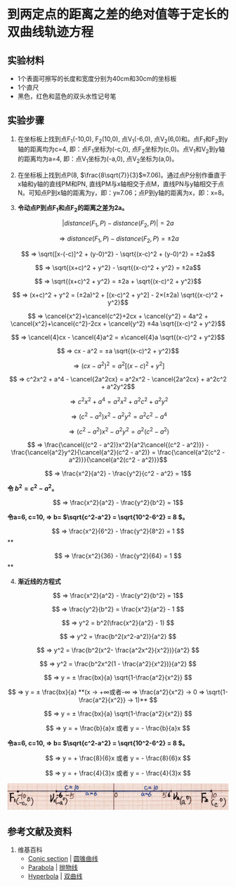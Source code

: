 # 到两定点的距离之差的绝对值等于定长的双曲线轨迹方程

## 实验材料

- 1个表面可擦写的长度和宽度分别为40cm和30cm的坐标板
- 1个直尺
- 黑色，红色和蓝色的双头水性记号笔

## 实验步骤

1. 在坐标板上找到点F<sub>1</sub>(-10,0), F<sub>2</sub>(10,0), 点V<sub>1</sub>(-6,0), 点V<sub>2</sub>(6,0)和。点F<sub>1</sub>和F<sub>2</sub>到y轴的距离均为c=4, 即：点F<sub>1</sub>坐标为(-c,0), 点F<sub>2</sub>坐标为(c,0)。点V<sub>1</sub>和V<sub>2</sub>到y轴的距离均为a=4, 即：点V<sub>1</sub>坐标为(-a,0), 点V<sub>2</sub>坐标为(a,0)。

2. 在坐标板上找到点P(8, $\frac{8\sqrt{7}}{3}$≈7.06)。通过点P分别作垂直于x轴和y轴的直线PM和PN, 直线PM与x轴相交于点M，直线PN与y轴相交于点N。可知点P到x轴的距离为y，即：y≈7.06；点P到y轴的距离为x，即：x=8。

3. **令动点P到点F<sub>1</sub>和点F<sub>2</sub>的距离之差为2a。**

$$ |distance(F_1,P) - distance(F_2,P)| = 2a $$

$$ ⇒ distance(F_1,P) - distance(F_2,P) = ±2a $$

$$ ⇒ \sqrt{[x-(-c)]^2 + (y-0)^2} - \sqrt{(x-c)^2 + (y-0)^2} = ±2a$$

$$ ⇒ \sqrt{(x+c)^2 + y^2} - \sqrt{(x-c)^2 + y^2} = ±2a$$

$$ ⇒ \sqrt{(x+c)^2 + y^2} = ±2a + \sqrt{(x-c)^2 + y^2}$$

$$ ⇒ (x+c)^2 + y^2 = (±2a)^2 + [(x-c)^2 + y^2] - 2×(±2a) \sqrt{(x-c)^2 + y^2}$$

$$ ⇒ \cancel{x^2}+\cancel{c^2}+2cx + \cancel{y^2} = 4a^2 + \cancel{x^2}+\cancel{c^2}-2cx + \cancel{y^2} ±4a \sqrt{(x-c)^2 + y^2}$$

$$ ⇒ \cancel{4}cx - \cancel{4}a^2 = ±\cancel{4}a \sqrt{(x-c)^2 + y^2}$$

$$ ⇒ cx - a^2 = ±a \sqrt{(x-c)^2 + y^2}$$

$$ ⇒ (cx - a^2)^2 = a^2[(x-c)^2 + y^2]$$

$$ ⇒ c^2x^2 + a^4 - \cancel{2a^2cx} = a^2x^2 - \cancel{2a^2cx} + a^2c^2 + a^2y^2$$

$$ ⇒ c^2x^2 + a^4 = a^2x^2 + a^2c^2 + a^2y^2$$

$$ ⇒ (c^2 - a^2)x^2 - a^2y^2 = a^2c^2 - a^4 $$

$$ ⇒ (c^2 - a^2)x^2 - a^2y^2 = a^2(c^2 - a^2) $$

$$ ⇒ \frac{\cancel{(c^2 - a^2)}x^2}{a^2\cancel{(c^2 - a^2)}} - \frac{\cancel{a^2}y^2}{\cancel{a^2}(c^2 - a^2)} = \frac{\cancel{a^2(c^2 - a^2)}}{\cancel{a^2(c^2 - a^2)}}$$

$$ ⇒ \frac{x^2}{a^2} - \frac{y^2}{c^2 - a^2} = 1$$

**令 $b^2=c^2-a^2$。**

$$ ⇒ \frac{x^2}{a^2} - \frac{y^2}{b^2} = 1$$

**令a=6, c=10, ⇒ b= $\sqrt{c^2-a^2} = \sqrt{10^2-6^2} = 8 $。**

$$ ⇒ \frac{x^2}{6^2} - \frac{y^2}{8^2} = 1 $$**

$$ ⇒ \frac{x^2}{36} - \frac{y^2}{64} = 1 $$**

4. **渐近线的方程式**

$$ ⇒ \frac{x^2}{a^2} - \frac{y^2}{b^2} = 1$$

$$ ⇒  \frac{y^2}{b^2} = \frac{x^2}{a^2} - 1 $$

$$ ⇒ y^2 = b^2(\frac{x^2}{a^2} - 1) $$

$$ ⇒ y^2 = \frac{b^2(x^2-a^2)}{a^2} $$

$$ ⇒ y^2 = \frac{b^2(x^2- \frac{a^2x^2}{x^2})}{a^2} $$

$$ ⇒ y^2 = \frac{b^2x^2(1 - \frac{a^2}{x^2})}{a^2} $$

$$ ⇒ y = ± \frac{bx}{a} \sqrt{1-\frac{a^2}{x^2}} $$

$$ ⇒ y = ± \frac{bx}{a} **(x → +∞或者-∞ ⇒ \frac{a^2}{x^2} → 0 ⇒ \sqrt{1-\frac{a^2}{x^2}} → 1)** $$

$$ ⇒ y = ± \frac{bx}{a} \sqrt{1-\frac{a^2}{x^2}} $$

$$ ⇒ y = + \frac{b}{a}x 或者 y = - \frac{b}{a}x $$

**令a=6, c=10, ⇒ b= $\sqrt{c^2-a^2} = \sqrt{10^2-6^2} = 8 $。**

$$ ⇒ y = + \frac{8}{6}x 或者 y = - \frac{8}{6}x $$

$$ ⇒ y = + \frac{4}{3}x 或者 y = - \frac{4}{3}x $$

![](/images/函数和极限/在2维坐标纸上感受n个点组成了任意形状的轮廓/到两定点的距离之差的绝对值等于定长的双曲线轨迹方程/1a1.jpg)

## 参考文献及资料

1. 维基百科
	- [Conic section](https://en.wikipedia.org/wiki/Conic_section) | [圆锥曲线](https://zh.wikipedia.org/wiki/%E5%9C%86%E9%94%A5%E6%9B%B2%E7%BA%BF) 
	- [Parabola](https://en.wikipedia.org/wiki/Parabola) | [抛物线](https://zh.wikipedia.org/wiki/%E6%8A%9B%E7%89%A9%E7%BA%BF) 
	- [Hyperbola](https://en.wikipedia.org/wiki/Hyperbola) | [双曲线](https://zh.wikipedia.org/wiki/%E5%8F%8C%E6%9B%B2%E7%BA%BF) 

